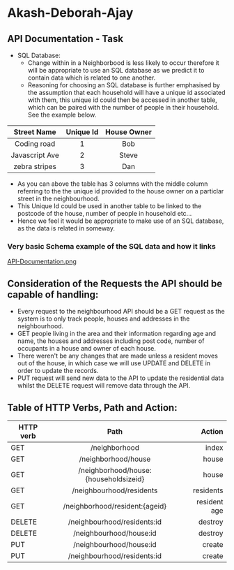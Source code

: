 
# Akash-Deborah-Ajay

## API Documentation - Task


- SQL Database:
  - Change within in a Neighborbood is less likely to occur therefore it will be appropriate to use an SQL database as we predict it to contain data which is related to one another.
  - Reasoning for choosing an SQL database is further emphasised by the assumption that each household will have a unique id associated with them, this unique id could then be accessed in another table, which can be paired with the number of people in their household. See the example below.


|  Street Name   | Unique Id | House Owner |
| :------------: | :-------: | :---------: |
|  Coding road   |     1     |     Bob     |
| Javascript Ave |     2     |    Steve    |
| zebra stripes  |     3     |     Dan     |

   
   - As you can above the table has 3 columns with the middle column referring to the the unique id provided to the house owner on a particlar street in the neighbourhood.
   - This Unique Id could be used in another table to be linked to the postcode of the house, number of people in household etc...
   - Hence we feel it would be appropriate to make use of an SQL database, as the data is related in someway.


### Very basic Schema example of the SQL data and how it links


[API-Documentation.png](https://postimg.cc/Lnj1jbqr)


## Consideration of the Requests the API should be capable of handling:


- Every request to the neighbourhood API should be a GET request as the system is to only track people, houses and addresses in the neighbourhood.
- GET people living in the area and their information regarding age and name, the houses and addresses including post code, number of occupants in a house and owner of each house.
- There weren't be any changes that are made unless a resident moves out of the house, in which case we will use UPDATE and DELETE in order to update the records.
- PUT request will send new data to the API to update the residential data whilst the DELETE request will remove data through the API.


## Table of HTTP Verbs, Path and Action:
| HTTP verb     | Path                      | Action   |
| ------------- |:---------------------------:| ---------:|
| GET   | /neighborhood          | index    |
| GET   | /neighborhood/house        |  house  |
| GET   | /neighborhood/house:{householdsizeid}   |  house  |
| GET     | /neighbourhood/residents  | residents |
| GET     | /neighborhood/resident:{ageid}     | resident age |
| DELETE       | /neighbourhood/residents:id   |  destroy |
| DELETE       | /neighbourhood/house:id       |  destroy |
| PUT         | /neighbourhood/house:id    | create   |
| PUT         | /neighbourhood/residents:id | create   |
